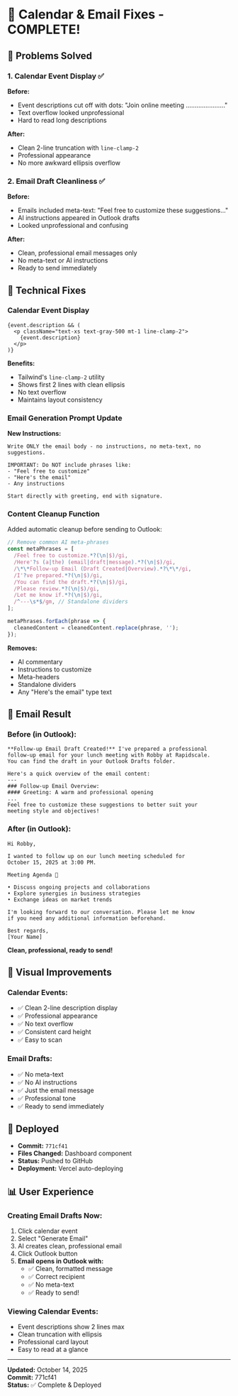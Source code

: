 # 📅 Calendar & Email Fixes - COMPLETE!

## 🎯 Problems Solved

### 1. Calendar Event Display ✅
**Before:**
- Event descriptions cut off with dots: "Join online meeting ......................"
- Text overflow looked unprofessional
- Hard to read long descriptions

**After:**
- Clean 2-line truncation with `line-clamp-2`
- Professional appearance
- No more awkward ellipsis overflow

### 2. Email Draft Cleanliness ✅
**Before:**
- Emails included meta-text: "Feel free to customize these suggestions..."
- AI instructions appeared in Outlook drafts
- Looked unprofessional and confusing

**After:**
- Clean, professional email messages only
- No meta-text or AI instructions
- Ready to send immediately

## 🔧 Technical Fixes

### Calendar Event Display
```tsx
{event.description && (
  <p className="text-xs text-gray-500 mt-1 line-clamp-2">
    {event.description}
  </p>
)}
```

**Benefits:**
- Tailwind's `line-clamp-2` utility
- Shows first 2 lines with clean ellipsis
- No text overflow
- Maintains layout consistency

### Email Generation Prompt Update

**New Instructions:**
```
Write ONLY the email body - no instructions, no meta-text, no suggestions.

IMPORTANT: Do NOT include phrases like:
- "Feel free to customize"
- "Here's the email"
- Any instructions

Start directly with greeting, end with signature.
```

### Content Cleanup Function

Added automatic cleanup before sending to Outlook:

```typescript
// Remove common AI meta-phrases
const metaPhrases = [
  /Feel free to customize.*?(\n|$)/gi,
  /Here'?s (a|the) (email|draft|message).*?(\n|$)/gi,
  /\*\*Follow-up Email (Draft Created|Overview).*?\*\*/gi,
  /I'?ve prepared.*?(\n|$)/gi,
  /You can find the draft.*?(\n|$)/gi,
  /Please review.*?(\n|$)/gi,
  /Let me know if.*?(\n|$)/gi,
  /^---\s*$/gm, // Standalone dividers
];

metaPhrases.forEach(phrase => {
  cleanedContent = cleanedContent.replace(phrase, '');
});
```

**Removes:**
- AI commentary
- Instructions to customize
- Meta-headers
- Standalone dividers
- Any "Here's the email" type text

## 📧 Email Result

### Before (in Outlook):
```
**Follow-up Email Draft Created!** I've prepared a professional 
follow-up email for your lunch meeting with Robby at Rapidscale. 
You can find the draft in your Outlook Drafts folder.

Here's a quick overview of the email content:
---
### Follow-up Email Overview:
#### Greeting: A warm and professional opening
...
Feel free to customize these suggestions to better suit your 
meeting style and objectives!
```

### After (in Outlook):
```
Hi Robby,

I wanted to follow up on our lunch meeting scheduled for 
October 15, 2025 at 3:00 PM.

Meeting Agenda 📅

• Discuss ongoing projects and collaborations
• Explore synergies in business strategies  
• Exchange ideas on market trends

I'm looking forward to our conversation. Please let me know 
if you need any additional information beforehand.

Best regards,
[Your Name]
```

**Clean, professional, ready to send!**

## 🎨 Visual Improvements

### Calendar Events:
- ✅ Clean 2-line description display
- ✅ Professional appearance
- ✅ No text overflow
- ✅ Consistent card height
- ✅ Easy to scan

### Email Drafts:
- ✅ No meta-text
- ✅ No AI instructions  
- ✅ Just the email message
- ✅ Professional tone
- ✅ Ready to send immediately

## 🚀 Deployed

- **Commit:** `771cf41`
- **Files Changed:** Dashboard component
- **Status:** Pushed to GitHub
- **Deployment:** Vercel auto-deploying

## 📊 User Experience

### Creating Email Drafts Now:
1. Click calendar event
2. Select "Generate Email"
3. AI creates clean, professional email
4. Click Outlook button
5. **Email opens in Outlook with:**
   - ✅ Clean, formatted message
   - ✅ Correct recipient
   - ✅ No meta-text
   - ✅ Ready to send!

### Viewing Calendar Events:
- Event descriptions show 2 lines max
- Clean truncation with ellipsis
- Professional card layout
- Easy to read at a glance

---

**Updated:** October 14, 2025  
**Commit:** 771cf41  
**Status:** ✅ Complete & Deployed

